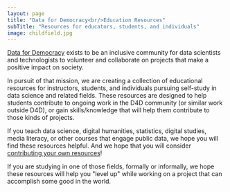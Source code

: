 ```yaml
---
layout: page
title: "Data for Democracy<br/>Education Resources"
subTitle: "Resources for educators, students, and individuals"
image: childfield.jpg
---
```


<a href="http://datafordemocracy.org/" target="blank_">Data for Democracy</a> exists to be an inclusive community for data scientists and technologists to volunteer and collaborate on projects that make a positive impact on society.

In pursuit of that mission, we are creating a collection of educational resources for instructors, students, and individuals pursuing self-study in data science and related fields. These resources are designed to help students contribute to ongoing work in the D4D community (or similar work outside D4D), or gain skills/knowledge that will help them contribute to those kinds of projects.

If you teach data science, digital humanities, statistics, digital studies, media literacy, or other courses that engage public data, we hope you will find these resources helpful. And we hope that you will consider <a href="https://github.com/data4Democracy/educational-hub" target="blank_">contributing your own resources</a>!

If you are studying in one of those fields, formally or informally, we hope these resources will help you "level up" while working on a project that can accomplish some good in the world.
